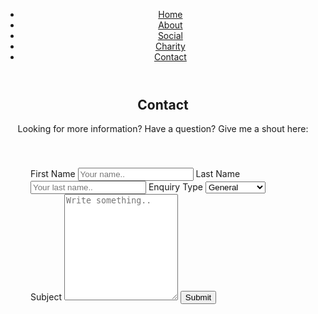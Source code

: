 <!DOCTYPE html>
<html>
    <head>
        <title>Fiona Claire Yelland - Contact</title>
        <link rel="stylesheet" href="style.css">
    </head>
    <body>
      <header>
          <img src="">
          <nav>
              <ul>
                  <li><a href="Home.html#home">Home</a></li>
                  <li><a href="home.html#about">About</a></li>
                  <li><a href="home.html#social">Social</a></li>
                  <li><a href="home.html#charity">Charity</a></li>
                  <li><a href="#contact">Contact</a></li>
              </ul>
          </nav>
      </header>
      <section id="hero">
        <div class="section-inner">
        </div>
<div id="contact">
    <div style="text-align:center">
      <div></div>
      <h2>Contact</h2>
      <p>Looking for more information? Have a question? Give me a shout here:</p>
    </div>
        <form action="/action_page.php" style= "padding: 40px; text-align: left;">
          <label for="fname">First Name</label>
          <input type="text" id="fname" name="firstname" placeholder="Your name..">
          <label for="lname">Last Name</label>
          <input type="text" id="lname" name="lastname" placeholder="Your last name..">
          <label for="enquiry">Enquiry Type</label>
          <select id="Enquiry Type" name="enquiry">
            <option value="general">General</option>
            <option value="press">Press</option>
            <option value="professional">Professional</option>
          </select>
          <label for="subject">Subject</label>
          <textarea id="subject" name="subject" placeholder="Write something.." style="height:170px"></textarea>
          <input type="submit" value="Submit">
        </form>
      </section>
      </div>
    </div>
  </div>
  </body>
